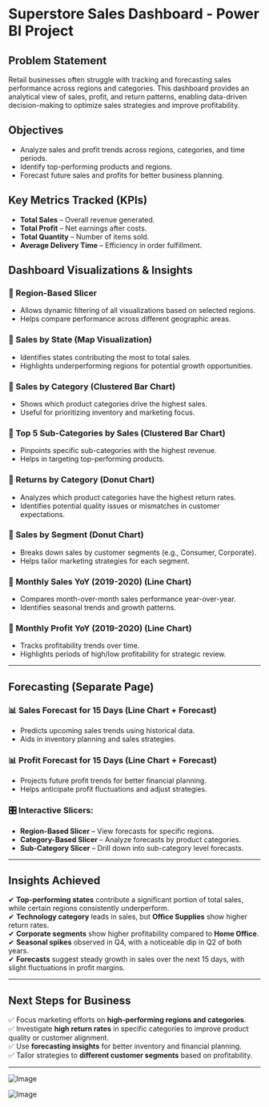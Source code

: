 # Superstore Sales Dashboard - Power BI Project  

## Problem Statement  
Retail businesses often struggle with tracking and forecasting sales performance across regions and categories. This dashboard provides an analytical view of sales, profit, and return patterns, enabling data-driven decision-making to optimize sales strategies and improve profitability.  

## Objectives  
- Analyze sales and profit trends across regions, categories, and time periods.  
- Identify top-performing products and regions.  
- Forecast future sales and profits for better business planning.  

## Key Metrics Tracked (KPIs)  
- **Total Sales** – Overall revenue generated.  
- **Total Profit** – Net earnings after costs.  
- **Total Quantity** – Number of items sold.  
- **Average Delivery Time** – Efficiency in order fulfillment.  

## Dashboard Visualizations & Insights  

### 📌 Region-Based Slicer  
- Allows dynamic filtering of all visualizations based on selected regions.  
- Helps compare performance across different geographic areas.  

### 📌 Sales by State (Map Visualization)  
- Identifies states contributing the most to total sales.  
- Highlights underperforming regions for potential growth opportunities.  

### 📌 Sales by Category (Clustered Bar Chart)  
- Shows which product categories drive the highest sales.  
- Useful for prioritizing inventory and marketing focus.  

### 📌 Top 5 Sub-Categories by Sales (Clustered Bar Chart)  
- Pinpoints specific sub-categories with the highest revenue.  
- Helps in targeting top-performing products.  

### 📌 Returns by Category (Donut Chart)  
- Analyzes which product categories have the highest return rates.  
- Identifies potential quality issues or mismatches in customer expectations.  

### 📌 Sales by Segment (Donut Chart)  
- Breaks down sales by customer segments (e.g., Consumer, Corporate).  
- Helps tailor marketing strategies for each segment.  

### 📌 Monthly Sales YoY (2019-2020) (Line Chart)  
- Compares month-over-month sales performance year-over-year.  
- Identifies seasonal trends and growth patterns.  

### 📌 Monthly Profit YoY (2019-2020) (Line Chart)  
- Tracks profitability trends over time.  
- Highlights periods of high/low profitability for strategic review.  

---

## Forecasting (Separate Page)  

### 📊 Sales Forecast for 15 Days (Line Chart + Forecast)  
- Predicts upcoming sales trends using historical data.  
- Aids in inventory planning and sales strategies.  

### 📊 Profit Forecast for 15 Days (Line Chart + Forecast)  
- Projects future profit trends for better financial planning.  
- Helps anticipate profit fluctuations and adjust strategies.  

### 🎛️ Interactive Slicers:  
- **Region-Based Slicer** – View forecasts for specific regions.  
- **Category-Based Slicer** – Analyze forecasts by product categories.  
- **Sub-Category Slicer** – Drill down into sub-category level forecasts.  

---

## Insights Achieved  
✔ **Top-performing states** contribute a significant portion of total sales, while certain regions consistently underperform.  
✔ **Technology category** leads in sales, but **Office Supplies** show higher return rates.  
✔ **Corporate segments** show higher profitability compared to **Home Office**.  
✔ **Seasonal spikes** observed in Q4, with a noticeable dip in Q2 of both years.  
✔ **Forecasts** suggest steady growth in sales over the next 15 days, with slight fluctuations in profit margins.  

---

## Next Steps for Business  
✅ Focus marketing efforts on **high-performing regions and categories**.  
✅ Investigate **high return rates** in specific categories to improve product quality or customer alignment.  
✅ Use **forecasting insights** for better inventory and financial planning.  
✅ Tailor strategies to **different customer segments** based on profitability.  

---

![Image](https://github.com/user-attachments/assets/e2f2f456-ae92-49f5-a6d4-5b381983002a)

![Image](https://github.com/user-attachments/assets/d2a7a035-e51c-4b30-983b-36c73276ba7e)
